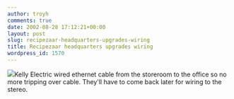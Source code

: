 ```yaml
---
author: troyh
comments: true
date: 2002-08-28 17:12:21+00:00
layout: post
slug: recipezaar-headquarters-upgrades-wiring
title: Recipezaar headquarters upgrades wiring
wordpress_id: 1570
---
```


![](http://images.belkin.com/A3L791/THN501_A3L791.gif)Kelly Electric wired ethernet cable from the storeroom to the office so no more tripping over cable.  They'll have to come back later for wiring to the stereo.
